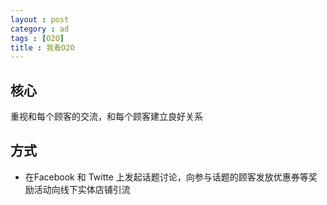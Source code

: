 ```yaml
---
layout : post
category : ad
tags : [O2O]
title : 我看O2O
---
```


## 核心

重视和每个顾客的交流，和每个顾客建立良好关系

## 方式

- 在Facebook 和 Twitte 上发起话题讨论，向参与话题的顾客发放优惠券等奖励活动向线下实体店铺引流
